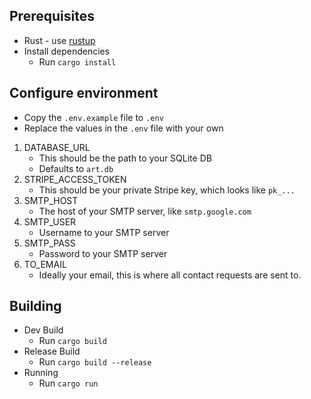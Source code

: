 ## Prerequisites
- Rust - use [rustup](https://rustup.rs/)
- Install dependencies
  - Run `cargo install`

## Configure environment
- Copy the `.env.example` file to `.env`
- Replace the values in the `.env` file with your own

1. DATABASE_URL
    - This should be the path to your SQLite DB
    - Defaults to `art.db`
2. STRIPE_ACCESS_TOKEN
    - This should be your private Stripe key, which looks like `pk_...`
3. SMTP_HOST
    - The host of your SMTP server, like `smtp.google.com`
4. SMTP_USER
    - Username to your SMTP server
5. SMTP_PASS
    - Password to your SMTP server
6. TO_EMAIL
    - Ideally your email, this is where all contact requests are sent to.

## Building
- Dev Build
  - Run `cargo build`
- Release Build
  - Run `cargo build --release`
- Running
  - Run `cargo run`

